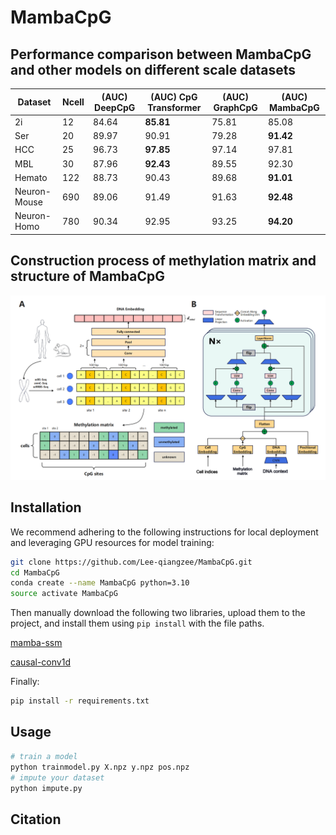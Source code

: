 # MambaCpG

## Performance comparison between MambaCpG and other models on different scale datasets
| Dataset       | Ncell | (AUC) DeepCpG | (AUC) CpG Transformer | (AUC) GraphCpG | (AUC) MambaCpG |
|---------------|-------|---------------|-----------------------|----------------|----------------|
| 2i            |  12   |     84.64     |       **85.81**       |      75.81     |      85.08     |
| Ser           |  20   |     89.97     |         90.91         |      79.28     |    **91.42**   |
| HCC           |  25   |     96.73     |       **97.85**       |      97.14     |      97.81     |
| MBL           |  30   |     87.96     |       **92.43**       |      89.55     |      92.30     |
| Hemato        | 122   |     88.73     |         90.43         |      89.68     |    **91.01**   |
| Neuron-Mouse  | 690   |     89.06     |         91.49         |      91.63     |    **92.48**   |
| Neuron-Homo   | 780   |     90.34     |         92.95         |      93.25     |    **94.20**   |


## Construction process of methylation matrix and structure of MambaCpG
![Image text](figure1.png)


## Installation
We recommend adhering to the following instructions for local deployment and leveraging GPU resources for model training:

```bash
git clone https://github.com/Lee-qiangzee/MambaCpG.git
cd MambaCpG
conda create --name MambaCpG python=3.10
source activate MambaCpG
```
Then manually download the following two libraries, upload them to the project, and install them using `pip install` with the file paths.

[mamba-ssm](https://github.com/state-spaces/mamba/releases/download/v1.2.0.post1/mamba_ssm-1.2.0.post1+cu118torch2.0cxx11abiFALSE-cp310-cp310-linux_x86_64.whl)

[causal-conv1d](https://github.com/Dao-AILab/causal-conv1d/releases/download/v1.2.0.post2/causal_conv1d-1.2.0.post2+cu118torch2.0cxx11abiFALSE-cp310-cp310-linux_x86_64.whl)

Finally:
```bash
pip install -r requirements.txt
```

## Usage
```bash
# train a model
python trainmodel.py X.npz y.npz pos.npz
# impute your dataset
python impute.py
```

## Citation

